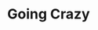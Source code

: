 ---
layout: song
title: Going Crazy
artist: Kraedt
genre: Progressive House
image: GoingCrazy.jpg
buy-able: true
direct: test
itunes: test
beatport: test
gplay: test
amazon: test
---